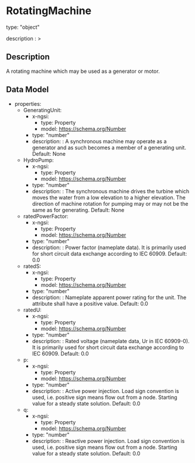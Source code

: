 # RotatingMachine
type: "object"
description : >
## Description
A rotating machine which may be used as a generator or motor.

## Data Model
  - properties:
    - GeneratingUnit:
      - x-ngsi:
        - type: Property
        - model: https://schema.org/Number
      - type: "number"
      - description: : A synchronous machine may operate as a generator and as such becomes a member of a generating unit. Default: None
    - HydroPump:
      - x-ngsi:
        - type: Property
        - model: https://schema.org/Number
      - type: "number"
      - description: : The synchronous machine drives the turbine which moves the water from a low elevation to a higher elevation. The direction of machine rotation for pumping may or may not be the same as for generating. Default: None
    - ratedPowerFactor:
      - x-ngsi:
        - type: Property
        - model: https://schema.org/Number
      - type: "number"
      - description: : Power factor (nameplate data). It is primarily used for short circuit data exchange according to IEC 60909. Default: 0.0
    - ratedS:
      - x-ngsi:
        - type: Property
        - model: https://schema.org/Number
      - type: "number"
      - description: : Nameplate apparent power rating for the unit. The attribute shall have a positive value. Default: 0.0
    - ratedU:
      - x-ngsi:
        - type: Property
        - model: https://schema.org/Number
      - type: "number"
      - description: : Rated voltage (nameplate data, Ur in IEC 60909-0). It is primarily used for short circuit data exchange according to IEC 60909. Default: 0.0
    - p:
      - x-ngsi:
        - type: Property
        - model: https://schema.org/Number
      - type: "number"
      - description: : Active power injection. Load sign convention is used, i.e. positive sign means flow out from a node. Starting value for a steady state solution. Default: 0.0
    - q:
      - x-ngsi:
        - type: Property
        - model: https://schema.org/Number
      - type: "number"
      - description: : Reactive power injection. Load sign convention is used, i.e. positive sign means flow out from a node. Starting value for a steady state solution. Default: 0.0
